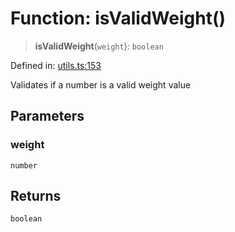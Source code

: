 # Function: isValidWeight()

> **isValidWeight**(`weight`): `boolean`

Defined in: [utils.ts:153](https://github.com/Nick2bad4u/dnsValidator/blob/main/src/utils.ts#L153)

Validates if a number is a valid weight value

## Parameters

### weight

`number`

## Returns

`boolean`
